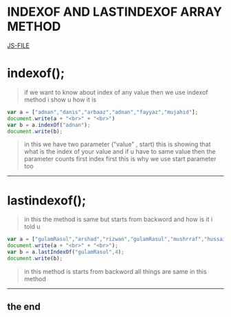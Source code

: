 # INDEXOF AND LASTINDEXOF ARRAY METHOD
[JS-FILE](/js/43-array-indexOf&lastIndexOf.js)

# indexof();
> if we want to know about index of any value then we use indexof method i show u how it is 

```javascript
var a = ["adnan","danis","arbaaz","adnan","fayyaz","mujahid"];
document.write(a + "<br>" + "<br>")
var b = a.indexOf("adnan");
document.write(b);
```

>in this we have two parameter ("value" , start) this is showing that what is the index of your value and if u have to same value then the parameter counts first index first this is why we use start parameter too

---

# lastindexof();
>in this the method is same but starts from backword and how is it i told u

```javascript
var a = ["gulamRasul","arshad","rizwan","gulamRasul","mushrraf","hussain"];
document.write(a + "<br>" + "<br>");
var b = a.lastIndexOf("gulamRasul",4);
document.write(b);
```

>in this method is starts from backword all things are same in this method

---

## the end